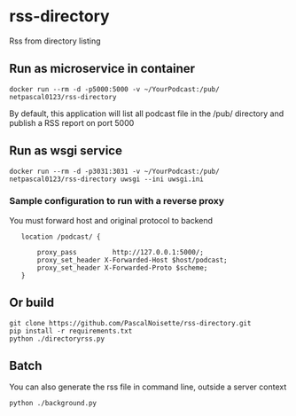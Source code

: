 # rss-directory
Rss from directory listing

## Run as microservice in container

```
docker run --rm -d -p5000:5000 -v ~/YourPodcast:/pub/ netpascal0123/rss-directory
```
By default, this application will list all podcast file in the /pub/ directory and publish a RSS report on port 5000

## Run as wsgi service 

```
docker run --rm -d -p3031:3031 -v ~/YourPodcast:/pub/ netpascal0123/rss-directory uwsgi --ini uwsgi.ini

```


### Sample configuration to run with a reverse proxy

You must forward host and original protocol to backend

```
   location /podcast/ {

       proxy_pass         http://127.0.0.1:5000/;
       proxy_set_header X-Forwarded-Host $host/podcast;
       proxy_set_header X-Forwarded-Proto $scheme;
   }
```

## Or build
```
git clone https://github.com/PascalNoisette/rss-directory.git
pip install -r requirements.txt
python ./directoryrss.py 
```

## Batch
You can also generate the rss file in command line, outside a server context
```
python ./background.py 
```
